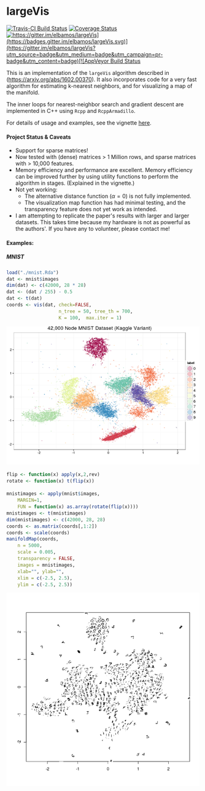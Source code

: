 largeVis
================

[![Travis-CI Build Status](https://travis-ci.org/elbamos/largeVis.svg?branch=0.1.5)](https://travis-ci.org/elbamos/largeVis) [![Coverage Status](https://img.shields.io/codecov/c/github/elbamos/largeVis/0.1.5.svg)](https://codecov.io/github/elbamos/largeVis?branch=0.1.5)[![https://gitter.im/elbamos/largeVis](https://badges.gitter.im/elbamos/largeVis.svg)](https://gitter.im/elbamos/largeVis?utm_source=badge&utm_medium=badge&utm_campaign=pr-badge&utm_content=badge)[![AppVeyor Build Status](https://ci.appveyor.com/api/projects/status/github/elbamos/largeVis?branch=0.1.5&svg=true)](https://ci.appveyor.com/project/elbamos/largeVis)

This is an implementation of the `largeVis` algorithm described in (<https://arxiv.org/abs/1602.00370>). It also incorporates code for a very fast algorithm for estimating k-nearest neighbors, and for visualizing a map of the manifold.

The inner loops for nearest-neighbor search and gradient descent are implemented in C++ using `Rcpp` and `RcppArmadillo`.

For details of usage and examples, see the vignette [here](vignettes/largeVis.md).

#### Project Status & Caveats

-   Support for sparse matrices!
-   Now tested with (dense) matrices &gt; 1 Million rows, and sparse matrices with &gt; 10,000 features.
-   Memory efficiency and performance are excellent. Memory efficiency can be improved further by using utility functions to perform the algorithm in stages. (Explained in the vignette.)
-   Not yet working:
    -   The alternative distance function (*α* = 0) is not fully implemented.
    -   The visualization map function has had minimal testing, and the transparency feature does not yet work as intended.
-   I am attempting to replicate the paper's results with larger and larger datasets. This takes time because my hardware is not as powerful as the authors'. If you have any to volunteer, please contact me!

#### Examples:

##### MNIST

``` r
load("./mnist.Rda")
dat <- mnist$images
dim(dat) <- c(42000, 28 * 28)
dat <- (dat / 255) - 0.5
dat <- t(dat)
coords <- vis(dat, check=FALSE,
                   n_tree = 50, tree_th = 700,
                   K = 100,  max.iter = 1)
```

![](README_files/figure-markdown_github/drawmnist-1.png)

``` r
flip <- function(x) apply(x,2,rev)
rotate <- function(x) t(flip(x))

mnistimages <- apply(mnist$images,
    MARGIN=1,
    FUN = function(x) as.array(rotate(flip(x))))
mnistimages <- t(mnistimages)
dim(mnistimages) <- c(42000, 28, 28)
coords <- as.matrix(coords[,1:2])
coords <- scale(coords)
manifoldMap(coords,
    n = 5000,
    scale = 0.005,
    transparency = FALSE,
    images = mnistimages,
    xlab="", ylab="",
    xlim = c(-2.5, 2.5), 
    ylim = c(-2.5, 2.5))
```

![](README_files/figure-markdown_github/mnistvis-1.png)
